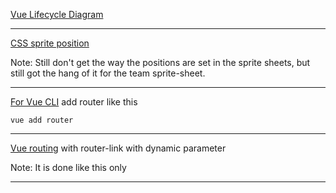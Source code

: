 [Vue Lifecycle Diagram](https://vuejs.org/images/lifecycle.png)

***

[CSS sprite position](https://www.tutorialrepublic.com/css-tutorial/css-sprites.php)

Note: Still don't get the way the positions are set in the sprite sheets, but still got the hang of it for the team sprite-sheet.

***

[For Vue CLI](https://router.vuejs.org/installation.html#vue-cli) add router like this

`vue add router`

***

[Vue routing](https://stackoverflow.com/questions/49944760/pass-dynamic-data-to-router-link) with router-link with dynamic parameter

Note: It is done like this only

***

